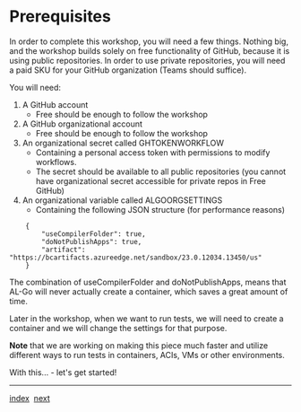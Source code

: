 # Prerequisites
In order to complete this workshop, you will need a few things. Nothing big, and the workshop builds solely on free functionality of GitHub, because it is using public repositories. In order to use private repositories, you will need a paid SKU for your GitHub organization (Teams should suffice).

You will need:
1. A GitHub account
   - Free should be enough to follow the workshop
1. A GitHub organizational account
   - Free should be enough to follow the workshop
1. An organizational secret called GHTOKENWORKFLOW
   - Containing a personal access token with permissions to modify workflows.
   - The secret should be available to all public repositories (you cannot have organizational secret accessible for private repos in Free GitHub)
1. An organizational variable called ALGOORGSETTINGS
   - Containing the following JSON structure (for performance reasons)
```
    {
        "useCompilerFolder": true,
        "doNotPublishApps": true,
        "artifact": "https://bcartifacts.azureedge.net/sandbox/23.0.12034.13450/us"
    }
```

The combination of useCompilerFolder and doNotPublishApps, means that AL-Go will never actually create a container, which saves a great amount of time.

Later in the workshop, when we want to run tests, we will need to create a container and we will change the settings for that purpose.

**Note** that we are working on making this piece much faster and utilize different ways to run tests in containers, ACIs, VMs or other environments.

With this... - let's get started!

---
[index](Index.md)&nbsp;&nbsp;[next](GetStarted.md)
